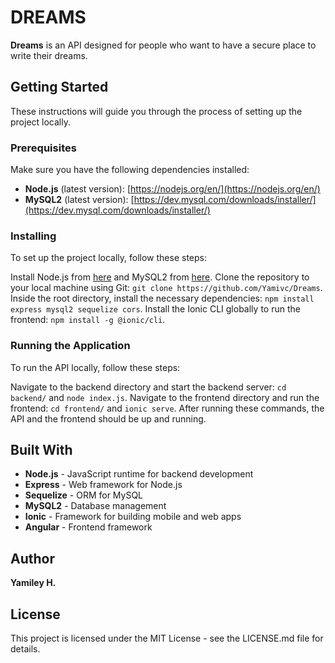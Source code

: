 # DREAMS

**Dreams** is an API designed for people who want to have a secure place to write their dreams.

## Getting Started

These instructions will guide you through the process of setting up the project locally.

### Prerequisites

Make sure you have the following dependencies installed:

- **Node.js** (latest version): [https://nodejs.org/en/](https://nodejs.org/en/)
- **MySQL2** (latest version): [https://dev.mysql.com/downloads/installer/](https://dev.mysql.com/downloads/installer/)

### Installing

To set up the project locally, follow these steps:

Install Node.js from [here](https://nodejs.org/en/) and MySQL2 from [here](https://dev.mysql.com/downloads/installer/). Clone the repository to your local machine using Git: `git clone https://github.com/Yamivc/Dreams`. Inside the root directory, install the necessary dependencies: `npm install express mysql2 sequelize cors`. Install the Ionic CLI globally to run the frontend: `npm install -g @ionic/cli`.

### Running the Application

To run the API locally, follow these steps:

Navigate to the backend directory and start the backend server: `cd backend/` and `node index.js`. Navigate to the frontend directory and run the frontend: `cd frontend/` and `ionic serve`. After running these commands, the API and the frontend should be up and running.

## Built With

- **Node.js** - JavaScript runtime for backend development
- **Express** - Web framework for Node.js
- **Sequelize** - ORM for MySQL
- **MySQL2** - Database management
- **Ionic** - Framework for building mobile and web apps
- **Angular** - Frontend framework

## Author

**Yamiley H.**

## License

This project is licensed under the MIT License - see the LICENSE.md file for details.

